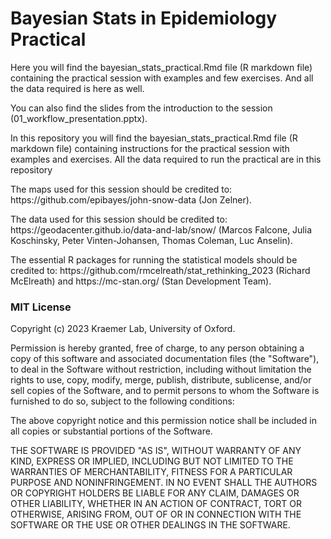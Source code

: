 <h1> Bayesian Stats in Epidemiology Practical </h1>

<p>
Here you will find the bayesian_stats_practical.Rmd file (R markdown file) containing the practical session with examples and few exercises. And all the data required is here as well.

You can also find the slides from the introduction to the session (01_workflow_presentation.pptx).

</p>

<p> In this repository you will find the bayesian_stats_practical.Rmd file (R markdown file) containing instructions for the practical session with examples and exercises. All the data required to run the practical are in this repository </p>


<p> The maps used for this session should be credited to: https://github.com/epibayes/john-snow-data (Jon Zelner). </p>

<p> The data used for this session should be credited to: https://geodacenter.github.io/data-and-lab/snow/ (Marcos Falcone, Julia Koschinsky, Peter Vinten-Johansen, Thomas Coleman, Luc Anselin). </p>

<p> The essential R packages for running the statistical models should be credited to: https://github.com/rmcelreath/stat_rethinking_2023 (Richard McElreath) and https://mc-stan.org/ (Stan Development Team). </p>

<h3>MIT License</h3>

<p>
Copyright (c) 2023 Kraemer Lab, University of Oxford.

Permission is hereby granted, free of charge, to any person obtaining a copy of this software and associated documentation files (the "Software"), to deal in the Software without restriction, including without limitation the rights to use, copy, modify, merge, publish, distribute, sublicense, and/or sell copies of the Software, and to permit persons to whom the Software is furnished to do so, subject to the following conditions:

The above copyright notice and this permission notice shall be included in all copies or substantial portions of the Software.

THE SOFTWARE IS PROVIDED "AS IS", WITHOUT WARRANTY OF ANY KIND, EXPRESS OR IMPLIED, INCLUDING BUT NOT LIMITED TO THE WARRANTIES OF MERCHANTABILITY, FITNESS FOR A PARTICULAR PURPOSE AND NONINFRINGEMENT. IN NO EVENT SHALL THE AUTHORS OR COPYRIGHT HOLDERS BE LIABLE FOR ANY CLAIM, DAMAGES OR OTHER LIABILITY, WHETHER IN AN ACTION OF CONTRACT, TORT OR OTHERWISE, ARISING FROM, OUT OF OR IN CONNECTION WITH THE SOFTWARE OR THE USE OR OTHER DEALINGS IN THE SOFTWARE.
</p>

